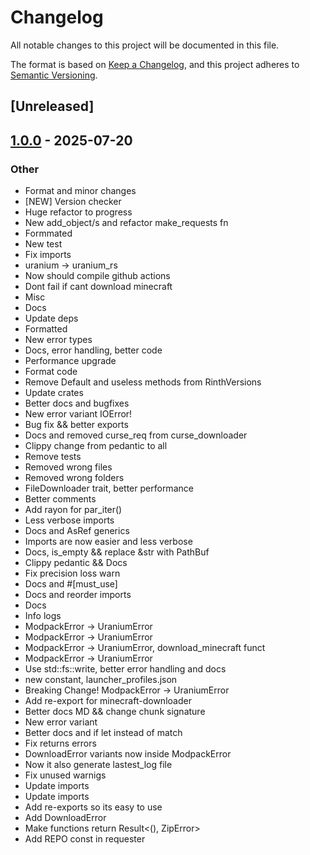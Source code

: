 # Changelog

All notable changes to this project will be documented in this file.

The format is based on [Keep a Changelog](https://keepachangelog.com/en/1.0.0/),
and this project adheres to [Semantic Versioning](https://semver.org/spec/v2.0.0.html).

## [Unreleased]

## [1.0.0](https://github.com/sergious234/uranium-rs/releases/tag/uranium-rs-v1.0.0) - 2025-07-20

### Other

- Format and minor changes
- [NEW] Version checker
- Huge refactor to progress
- New add_object/s and refactor make_requests fn
- Formmated
- New test
- Fix imports
- uranium -> uranium_rs
- Now should compile github actions
- Dont fail if cant download minecraft
- Misc
- Docs
- Update deps
- Formatted
- New error types
- Docs, error handling, better code
- Performance upgrade
- Format code
- Remove Default and useless methods from RinthVersions
- Update crates
- Better docs and bugfixes
- New error variant IOError!
- Bug fix && better exports
- Docs and removed curse_req from curse_downloader
- Clippy change from pedantic to all
- Remove tests
- Removed wrong files
- Removed wrong folders
- FileDownloader trait, better performance
- Better comments
- Add rayon for par_iter()
- Less verbose imports
- Docs and AsRef<Path> generics
- Imports are now easier and less verbose
- Docs, is_empty && replace &str with PathBuf
- Clippy pedantic && Docs
- Fix precision loss warn
- Docs and #[must_use]
- Docs and reorder imports
- Docs
- Info logs
- ModpackError -> UraniumError
- ModpackError -> UraniumError
- ModpackError -> UraniumError, download_minecraft funct
- ModpackError -> UraniumError
- Use std::fs::write, better error handling and docs
- new constant, launcher_profiles.json
- Breaking Change! ModpackError -> UraniumError
- Add re-export for minecraft-downloader
- Better docs MD && change chunk signature
- New error variant
- Better docs and if let instead of match
- Fix returns errors
- DownloadError variants now inside ModpackError
- Now it also generate lastest_log file
- Fix unused warnigs
- Update imports
- Update imports
- Add re-exports so its easy to use
- Add DownloadError
- Make functions return Result<(), ZipError>
- Add REPO const in requester
